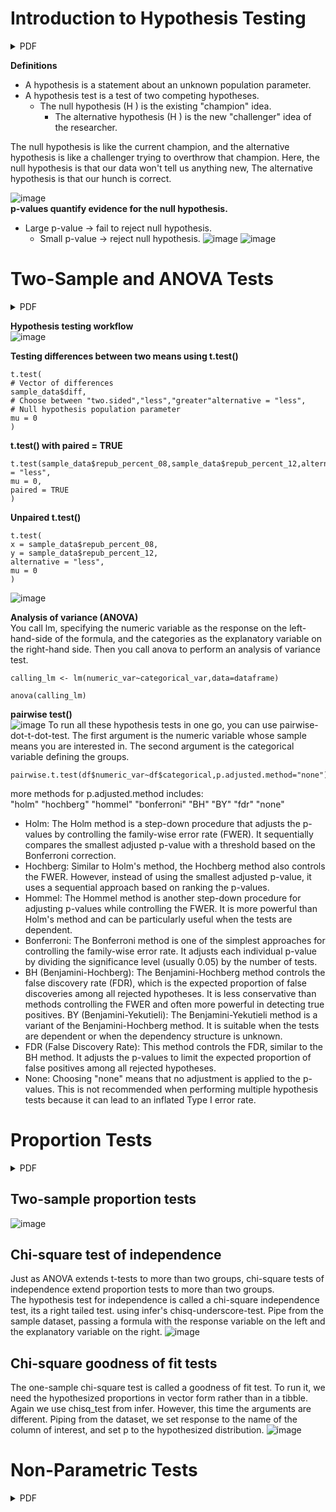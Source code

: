 # Introduction to Hypothesis Testing 
<details><summary>PDF</summary>
  
[chapter1.pdf](https://github.com/theadewole/My_R_Note/files/15186301/chapter1.pdf)

</details>

**Definitions** <br>
- A hypothesis is a statement about an unknown population parameter.
- A hypothesis test is a test of two competing hypotheses. 
  - The null hypothesis (H ) is the existing "champion" idea.
      - The alternative hypothesis (H ) is the new "challenger" idea of the researcher. <br>
      
The null hypothesis is like the current champion, and the alternative hypothesis is like a challenger trying to overthrow that champion. Here, the null hypothesis is that our data won't tell us anything new, The alternative hypothesis is that our hunch is correct.

![image](https://github.com/theadewole/My_R_Note/assets/108795960/4cd054b9-9a98-41bf-b54e-8fc8e1be5522) <br>
**p-values quantify evidence for the null hypothesis.** <br>
- Large p-value → fail to reject null hypothesis.
  - Small p-value → reject null hypothesis.
![image](https://github.com/theadewole/My_R_Note/assets/108795960/43d71e7b-e2f7-46c9-a3ac-2fb04a73de69)
![image](https://github.com/theadewole/My_R_Note/assets/108795960/aa703a6c-2f9d-4820-b222-15b629f6ea56)

# Two-Sample and ANOVA Tests

<details><summary>PDF</summary>
  
[chapter2.pdf](https://github.com/theadewole/My_R_Note/files/15186317/chapter2.pdf)

</details>

**Hypothesis testing workflow** <br>
![image](https://github.com/theadewole/My_R_Note/assets/108795960/b0c811ee-5739-4d4d-bdc4-466d0d718a8f)


**Testing differences between two means using t.test()** <br>
```
t.test(
# Vector of differences
sample_data$diff,
# Choose between "two.sided","less","greater"alternative = "less",
# Null hypothesis population parameter
mu = 0
)
```
**t.test() with paired = TRUE**
```
t.test(sample_data$repub_percent_08,sample_data$repub_percent_12,alternative = "less",
mu = 0,
paired = TRUE
)
```
**Unpaired t.test()**
```
t.test(
x = sample_data$repub_percent_08,
y = sample_data$repub_percent_12,
alternative = "less",
mu = 0
)
```
![image](https://github.com/theadewole/My_R_Note/assets/108795960/e15ace4d-ad56-42bf-a386-e1c2ab4013ca)

**Analysis of variance (ANOVA)** <br>
You call lm, specifying the numeric variable as the response on the left-hand-side of the formula, and the categories as the explanatory variable on the right-hand side. Then you call anova to perform an analysis of variance test. 
```
calling_lm <- lm(numeric_var~categorical_var,data=dataframe)

anova(calling_lm)
```
**pairwise test()** <br>
![image](https://github.com/theadewole/My_R_Note/assets/108795960/25ebe7c7-d4eb-4018-8db2-1de25e1d8d34)
To run all these hypothesis tests in one go, you can use pairwise-dot-t-dot-test. The first argument is the numeric variable whose sample means you are interested in. The second argument is the categorical variable defining the groups. 
```
pairwise.t.test(df$numeric_var~df$categorical,p.adjusted.method="none")
```
more methods for p.adjusted.method includes: <br>
"holm" "hochberg" "hommel" "bonferroni" "BH" "BY" "fdr" "none" <br>
- Holm: The Holm method is a step-down procedure that adjusts the p-values by controlling the family-wise error rate (FWER). It sequentially compares the smallest adjusted p-value with a threshold based on the Bonferroni correction.
- Hochberg: Similar to Holm's method, the Hochberg method also controls the FWER. However, instead of using the smallest adjusted p-value, it uses a sequential approach based on ranking the p-values.
- Hommel: The Hommel method is another step-down procedure for adjusting p-values while controlling the FWER. It is more powerful than Holm's method and can be particularly useful when the tests are dependent.
- Bonferroni: The Bonferroni method is one of the simplest approaches for controlling the family-wise error rate. It adjusts each individual p-value by dividing the significance level (usually 0.05) by the number of tests.
- BH (Benjamini-Hochberg): The Benjamini-Hochberg method controls the false discovery rate (FDR), which is the expected proportion of false discoveries among all rejected hypotheses. It is less conservative than methods controlling the FWER and often more powerful in detecting true positives.
BY (Benjamini-Yekutieli): The Benjamini-Yekutieli method is a variant of the Benjamini-Hochberg method. It is suitable when the tests are dependent or when the dependency structure is unknown.
- FDR (False Discovery Rate): This method controls the FDR, similar to the BH method. It adjusts the p-values to limit the expected proportion of false positives among all rejected hypotheses.
- None: Choosing "none" means that no adjustment is applied to the p-values. This is not recommended when performing multiple hypothesis tests because it can lead to an inflated Type I error rate.

# Proportion Tests

<details><summary>PDF</summary>
  
[chapter3.pdf](https://github.com/theadewole/My_R_Note/files/15186318/chapter3.pdf)

</details>

## Two-sample proportion tests
![image](https://github.com/theadewole/My_R_Note/assets/108795960/a4a15045-685c-4474-96f4-a14aaeb83bb1)

## Chi-square test of independence
Just as ANOVA extends t-tests to more than two groups, chi-square tests of independence extend proportion tests to more than two groups. <br>
The hypothesis test for independence is called a chi-square independence test, its a right tailed test. 
using infer's chisq-underscore-test. 
Pipe from the sample dataset, passing a formula with the response variable on the left and the explanatory variable on the right.
![image](https://github.com/theadewole/My_R_Note/assets/108795960/2eb93846-f3e4-4ba6-8644-69f47d798a68)

## Chi-square goodness of fit tests
The one-sample chi-square test is called a goodness of fit test. To run it, we need the hypothesized proportions in vector form rather than in a tibble. Again we use chisq_test from infer. However, this time the arguments are different. Piping from the dataset, we set response to the name of the column of interest, and set p to the hypothesized distribution.
![image](https://github.com/theadewole/My_R_Note/assets/108795960/47f4ddf4-faaa-4c4a-9d5f-e5c65ef4382a)

# Non-Parametric Tests
<details><summary>PDF</summary>
  
[chapter4.pdf](https://github.com/theadewole/My_R_Note/files/15186319/chapter4.pdf)

</details>
